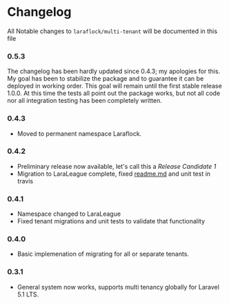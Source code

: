 # Changelog

All Notable changes to `laraflock/multi-tenant` will be documented in this file

### 0.5.3

The changelog has been hardly updated since 0.4.3; my apologies for this. My goal has been to stabilize
the package and to guarantee it can be deployed in working order. This goal will remain until the first
stable release 1.0.0. At this time the tests all point out the package works, but not all code nor
all integration testing has been completely written.

### 0.4.3

- Moved to permanent namespace Laraflock.

### 0.4.2

- Preliminary release now available, let's call this a _Release Candidate 1_
- Migration to LaraLeague complete, fixed [readme.md](readme.md) and unit test in travis

### 0.4.1

- Namespace changed to LaraLeague
- Fixed tenant migrations and unit tests to validate that functionality

### 0.4.0

- Basic implemenation of migrating for all or separate tenants.

### 0.3.1

- General system now works, supports multi tenancy globally for Laravel 5.1 LTS.